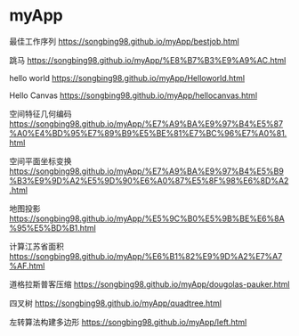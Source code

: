 # myApp

最佳工作序列
https://songbing98.github.io/myApp/bestjob.html

跳马
https://songbing98.github.io/myApp/%E8%B7%B3%E9%A9%AC.html

hello world
https://songbing98.github.io/myApp/Helloworld.html

Hello Canvas
https://songbing98.github.io/myApp/hellocanvas.html

空间特征几何编码
https://songbing98.github.io/myApp/%E7%A9%BA%E9%97%B4%E5%87%A0%E4%BD%95%E7%89%B9%E5%BE%81%E7%BC%96%E7%A0%81.html

空间平面坐标变换
https://songbing98.github.io/myApp/%E7%A9%BA%E9%97%B4%E5%B9%B3%E9%9D%A2%E5%9D%90%E6%A0%87%E5%8F%98%E6%8D%A2.html

地图投影
https://songbing98.github.io/myApp/%E5%9C%B0%E5%9B%BE%E6%8A%95%E5%BD%B1.html

计算江苏省面积
https://songbing98.github.io/myApp/%E6%B1%82%E9%9D%A2%E7%A7%AF.html

道格拉斯普客压缩
https://songbing98.github.io/myApp/dougolas-pauker.html

四叉树
https://songbing98.github.io/myApp/quadtree.html

左转算法构建多边形
https://songbing98.github.io/myApp/left.html
